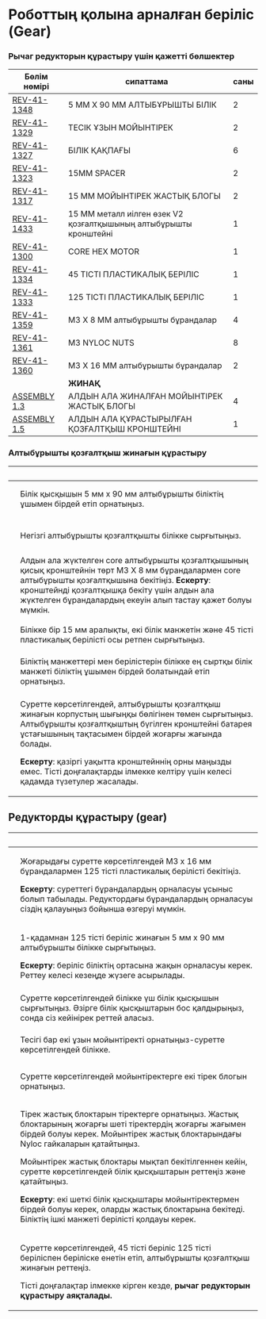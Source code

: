 # Роботтың қолына арналған беріліс (Gear)

### Рычаг редукторын құрастыру үшін қажетті бөлшектер

| **Бөлім нөмірі**                                                                                                       | **сипаттама**                                                     | **саны** |
| ---------------------------------------------------------------------------------------------------------------------- | ----------------------------------------------------------------- | -------- |
| [REV-41-1348](https://www.revrobotics.com/rev-41-1348/)                                                                | 5 ММ X 90 ММ АЛТЫБҰРЫШТЫ БІЛІК                                    | 2        |
| [REV-41-1329](https://www.revrobotics.com/rev-41-1329/)                                                                | ТЕСІК ҰЗЫН МОЙЫНТІРЕК                                             | 2        |
| [REV-41-1327](https://www.revrobotics.com/rev-41-1327/)                                                                | БІЛІК ҚАҚПАҒЫ                                                     | 6        |
| [REV-41-1323](https://www.revrobotics.com/rev-41-1323/)                                                                | 15MM SPACER                                                       | 2        |
| [REV-41-1317](https://www.revrobotics.com/rev-41-1317/)                                                                | 15 ММ МОЙЫНТІРЕК ЖАСТЫҚ БЛОГЫ                                     | 2        |
| [REV-41-1433](https://www.revrobotics.com/rev-41-1433/)                                                                | 15 ММ металл иілген өзек V2 қозғалтқышының алтыбұрышты кронштейні | 1        |
| [REV-41-1300](https://www.revrobotics.com/rev-41-1300/)                                                                | CORE HEX MOTOR                                                    | 1        |
| [REV-41-1334](https://www.revrobotics.com/rev-41-1334/)                                                                | 45 ТІСТІ ПЛАСТИКАЛЫҚ БЕРІЛІС                                      | 1        |
| [REV-41-1333](https://www.revrobotics.com/rev-41-1333/)                                                                | 125 ТІСТІ ПЛАСТИКАЛЫҚ БЕРІЛІС                                     | 1        |
| [REV-41-1359](https://www.revrobotics.com/rev-41-1359/)                                                                | M3 X 8 ММ алтыбұрышты бұрандалар                                  | 4        |
| [REV-41-1361](https://www.revrobotics.com/rev-41-1361/)                                                                | M3 NYLOC NUTS                                                     | 8        |
| [REV-41-1360](https://www.revrobotics.com/rev-41-1360/)                                                                | M3 X 16 ММ алтыбұрышты бұрандалар                                 | 2        |
|                                                                                                                        | **ЖИНАҚ**                                                         |          |
| [ASSEMBLY 1.3](https://github.com/hectoxor/transhitlation/blob/main/build-guides/class-bot/broken-reference/README.md) | АЛДЫН АЛА ЖИНАЛҒАН МОЙЫНТІРЕК ЖАСТЫҚ БЛОГЫ                        | 4        |
| [ASSEMBLY 1.5](https://github.com/hectoxor/transhitlation/blob/main/build-guides/class-bot/broken-reference/README.md) | АЛДЫН АЛА ҚҰРАСТЫРЫЛҒАН ҚОЗҒАЛТҚЫШ КРОНШТЕЙНІ                     | 1        |

### Алтыбұрышты қозғалтқыш жинағын құрастыру

| ​                                                                                                                                                                                                                                                                                                                           | ​                                                                                                                                                                                                                                                                                                                                                                                   |
| --------------------------------------------------------------------------------------------------------------------------------------------------------------------------------------------------------------------------------------------------------------------------------------------------------------------------- | ----------------------------------------------------------------------------------------------------------------------------------------------------------------------------------------------------------------------------------------------------------------------------------------------------------------------------------------------------------------------------------- |
| <p>​</p><p><img src="https://2589213514-files.gitbook.io/~/files/v0/b/gitbook-legacy-files/o/assets%2F-M5yw0n8IneF5-9ybLjT%2F-MDPze1QrR9S7FxeKvKG%2F-MDQ-uo-h2-3fFCQHqN7%2FEDU%20Kit_CHMA%20-%20Add%20Shaft%20Collar.svg?alt=media&#x26;token=cee3c3f5-9a58-4379-97c9-f387d000ef0c" alt="" data-size="original"></p>        | Білік қысқышын 5 мм x 90 мм алтыбұрышты біліктің ұшымен бірдей етіп орнатыңыз.                                                                                                                                                                                                                                                                                                      |
| <p>​</p><p><img src="https://2589213514-files.gitbook.io/~/files/v0/b/gitbook-legacy-files/o/assets%2F-M5yw0n8IneF5-9ybLjT%2F-MDPze1QrR9S7FxeKvKG%2F-MDQ0SRJ20yhqEra267l%2FEDU%20Kit_CHMA%20-%20Add%20Motor.svg?alt=media&#x26;token=6dc31ed6-4c84-4d12-b988-2d7449673679" alt="" data-size="original"></p>                 | Негізгі алтыбұрышты қозғалтқышты білікке сырғытыңыз.                                                                                                                                                                                                                                                                                                                                |
| <p>​</p><p><img src="https://2589213514-files.gitbook.io/~/files/v0/b/gitbook-legacy-files/o/assets%2F-M5yw0n8IneF5-9ybLjT%2F-MDRaMoS1o_Ko2Ik5TVR%2F-MDVvoXF1vfPlec3E_60%2FEDU%20Kit_CHMA%20-%20Add%20Bracket.svg?alt=media&#x26;token=08754ebc-d67f-4e3c-b481-0e756cc4a96a" alt="" data-size="original"></p>               | Алдын ала жүктелген core алтыбұрышты қозғалтқышының қисық кронштейнін төрт M3 X 8 мм бұрандалармен core алтыбұрышты қозғалтқышына бекітіңіз. **Ескерту**: кронштейнді қозғалтқышқа бекіту үшін алдын ала жүктелген бұрандалардың екеуін алып тастау қажет болуы мүмкін.                                                                                                             |
| <p>​</p><p><img src="https://2589213514-files.gitbook.io/~/files/v0/b/gitbook-legacy-files/o/assets%2F-M5yw0n8IneF5-9ybLjT%2F-MEij7UFhj_QP3rtOkGa%2F-MEiknPQsHrSawc8fRfT%2FEDU%20Kit_Arm_Add%20Spacers%20to%20Gear.svg?alt=media&#x26;token=aa08c54f-a6d4-4155-ae17-4b55f2d6e05f" alt="" data-size="original"></p>          | Білікке бір 15 мм аралықты, екі білік манжетін және 45 тісті пластикалық берілісті осы ретпен сырғытыңыз.                                                                                                                                                                                                                                                                           |
| <p>​</p><p><img src="https://2589213514-files.gitbook.io/~/files/v0/b/gitbook-legacy-files/o/assets%2F-M5yw0n8IneF5-9ybLjT%2F-MEij7UFhj_QP3rtOkGa%2F-MEilElCgndk9n5f0LDe%2FEDU%20Kit_Arm_Add%20Spacers%20to%20Gear%20Detail.svg?alt=media&#x26;token=12753f0d-589e-4a87-bf62-4db13f771067" alt="" data-size="original"></p> | Біліктің манжеттері мен берілістерін білікке ең сыртқы білік манжеті біліктің ұшымен бірдей болатындай етіп орнатыңыз.                                                                                                                                                                                                                                                              |
| <p>​</p><p><img src="https://2589213514-files.gitbook.io/~/files/v0/b/gitbook-legacy-files/o/assets%2F-M5yw0n8IneF5-9ybLjT%2F-MEij7UFhj_QP3rtOkGa%2F-MEik6QboeMGZuFmTQeM%2FEDU%20Kit_Add%20CHM%20to%20UR%20REDO.svg?alt=media&#x26;token=e4989219-800c-4df8-87fb-b653d2ab5c37" alt="" data-size="original"></p>             | <p>Суретте көрсетілгендей, алтыбұрышты қозғалтқыш жинағын корпустың шығыңқы бөлігінен төмен сырғытыңыз. Алтыбұрышты қозғалтқыштың бүгілген кронштейні батарея ұстағышының тақтасымен бірдей жоғарғы жағында болады.</p><p><strong>Ескерту</strong>: қазіргі уақытта кронштейннің орны маңызды емес. Тісті доңғалақтарды ілмекке келтіру үшін келесі қадамда түзетулер жасалады.</p> |

## Редукторды құрастыру (gear)

| ​                                                                                                                                                                                                                                                                                                                                           | ​                                                                                                                                                                                                                                                                                                                                                                                                                                                                                                                  |
| ------------------------------------------------------------------------------------------------------------------------------------------------------------------------------------------------------------------------------------------------------------------------------------------------------------------------------------------- | ------------------------------------------------------------------------------------------------------------------------------------------------------------------------------------------------------------------------------------------------------------------------------------------------------------------------------------------------------------------------------------------------------------------------------------------------------------------------------------------------------------------ |
| <p>​</p><p><img src="https://2589213514-files.gitbook.io/~/files/v0/b/gitbook-legacy-files/o/assets%2F-M5yw0n8IneF5-9ybLjT%2F-MDRaMoS1o_Ko2Ik5TVR%2F-MDW-xZliL0gAA2xj-_h%2FEDU%20Kit_Arm%20-%20Gear%20Set%20up.svg?alt=media&#x26;token=d2abf29c-24b4-4dfa-95ae-b00ae4edf7dc" alt="" data-size="original"></p>                              | <p>Жоғарыдағы суретте көрсетілгендей M3 x 16 мм бұрандалармен 125 тісті пластикалық берілісті бекітіңіз. </p><p><strong>Ескерту</strong>: суреттегі бұрандалардың орналасуы ұсыныс болып табылады. Редуктордағы бұрандалардың орналасуы сіздің қалауыңыз бойынша өзгеруі мүмкін.</p>                                                                                                                                                                                                                               |
| <p>​</p><p><img src="https://2589213514-files.gitbook.io/~/files/v0/b/gitbook-legacy-files/o/assets%2F-M5yw0n8IneF5-9ybLjT%2F-MDp5xAK00jZLeU66FS5%2F-MDpJuO-6t3-7FnOPOJG%2Fview%2094.svg?alt=media&#x26;token=61356dfb-a426-44bc-937e-0b2b4364347a" alt="" data-size="original"></p>                                                        | <p>1-қадамнан 125 тісті беріліс жинағын 5 мм x 90 мм алтыбұрышты білікке сырғытыңыз. </p><p><strong>Ескерту</strong>: беріліс біліктің ортасына жақын орналасуы керек. Реттеу келесі кезеңде жүзеге асырылады.</p>                                                                                                                                                                                                                                                                                                 |
| <p>​</p><p><img src="https://2589213514-files.gitbook.io/~/files/v0/b/gitbook-legacy-files/o/assets%2F-M5yw0n8IneF5-9ybLjT%2F-MDPze1QrR9S7FxeKvKG%2F-MDQ8VcW-zvCO8Z_UaCT%2FEDU%20Kit_Arm%20-%20Add%20Collars.svg?alt=media&#x26;token=f8ad175c-30bd-4f9a-ac0b-c55e5b1e6a28" alt="" data-size="original"></p>                                | Суретте көрсетілгендей білікке үш білік қысқышын сырғытыңыз. Әзірге білік қысқыштарын бос қалдырыңыз, сонда сіз кейінірек реттей аласыз.                                                                                                                                                                                                                                                                                                                                                                           |
| <p>​</p><p><img src="https://2589213514-files.gitbook.io/~/files/v0/b/gitbook-legacy-files/o/assets%2F-M5yw0n8IneF5-9ybLjT%2F-MDPze1QrR9S7FxeKvKG%2F-MDQ8upyyipwK30qfgy6%2FEDU%20Kit_Arm%20-%20Add%20Bearings.svg?alt=media&#x26;token=691a8359-6237-4812-97e9-624c08f0f42f" alt="" data-size="original"></p>                               | Тесігі бар екі ұзын мойынтіректі орнатыңыз-суретте көрсетілгендей білікке.                                                                                                                                                                                                                                                                                                                                                                                                                                         |
| <p>​</p><p><img src="https://2589213514-files.gitbook.io/~/files/v0/b/gitbook-legacy-files/o/assets%2F-M5yw0n8IneF5-9ybLjT%2F-MDPze1QrR9S7FxeKvKG%2F-MDQ9LJkEnQn0lw1NIlt%2FEDU%20Kit_Arm%20-Add%20Pillow%20Blocks.svg?alt=media&#x26;token=a27456ba-dcdc-4aa9-96f4-cafa25c6225c" alt="" data-size="original"></p>                           | Суретте көрсетілгендей мойынтіректерге екі тірек блогын орнатыңыз.                                                                                                                                                                                                                                                                                                                                                                                                                                                 |
| <p>​</p><p><img src="https://2589213514-files.gitbook.io/~/files/v0/b/gitbook-legacy-files/o/assets%2F-M5yw0n8IneF5-9ybLjT%2F-MMRhIgLPv-irXg3_tVp%2F-MMSOIwDZgk-w8TTI2Qd%2FEDU%20Kit_Arm%20-%20Add%20Gear%20set%20up%20to%20the%20UR%20REDO.svg?alt=media&#x26;token=dacbd8f2-1d1a-4756-943d-9cbb25399798" alt="" data-size="original"></p> | <p>Тірек жастық блоктарын тіректерге орнатыңыз. Жастық блоктарының жоғарғы шеті тіректердің жоғарғы жағымен бірдей болуы керек. Мойынтірек жастық блоктарындағы Nyloc гайкаларын қатайтыңыз.</p><p>Мойынтірек жастық блоктары мықтап бекітілгеннен кейін, суретте көрсетілгендей білік қысқыштарын реттеңіз және қатайтыңыз.</p><p><strong>Ескерту</strong>: екі шеткі білік қысқыштары мойынтіректермен бірдей болуы керек, оларды жастық блоктарына бекітеді. Біліктің ішкі манжеті берілісті қолдауы керек.</p> |
| <p>​</p><p><img src="https://2589213514-files.gitbook.io/~/files/v0/b/gitbook-legacy-files/o/assets%2F-M5yw0n8IneF5-9ybLjT%2F-MMRhIgLPv-irXg3_tVp%2F-MMSO_AmAT1gJJ9XxjSX%2Farm%20gear%20assembly.svg?alt=media&#x26;token=3b95dfba-899e-464d-8692-bc66cf3c184b" alt="" data-size="original"></p><p>​</p>                                    | <p>Суретте көрсетілгендей, 45 тісті беріліс 125 тісті беріліспен беріліске енетін етіп, алтыбұрышты қозғалтқыш жинағын реттеңіз.</p><p>Тісті доңғалақтар ілмекке кірген кезде, <strong>рычаг редукторын құрастыру аяқталады.</strong></p>                                                                                                                                                                                                                                                                          |
